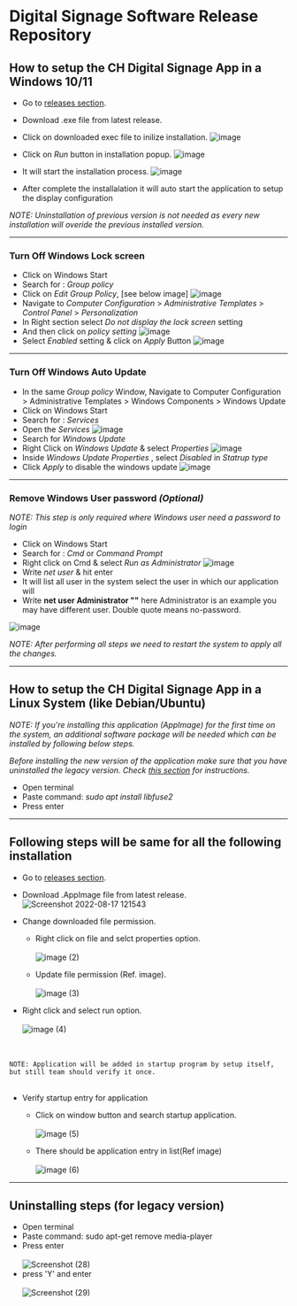 # Digital Signage Software Release Repository

## How to setup the CH Digital Signage App in a Windows 10/11

- Go to [releases section](https://github.com/Community-Hub/ch-dss-releases/releases).
- Download .exe file from latest release.
- Click on downloaded exec file to inilize installation.
![image](https://user-images.githubusercontent.com/18675507/211371139-aa81fbd1-4991-4a1a-9da3-8a97e4982e33.png)
- Click on *Run* button in installation popup.
![image](https://user-images.githubusercontent.com/18675507/211382740-3d73b13f-0b3e-41b1-a5fb-ef286cb44680.png)

- It will start the installation process.
![image](https://user-images.githubusercontent.com/18675507/211383021-8a1f074a-e97a-496b-b7f0-03365c71e0e3.png)

- After complete the installalation it will auto start the application to setup the display configuration

*NOTE: Uninstallation of previous version is not needed as every new installation will overide the previous installed version.*

---
### Turn Off Windows Lock screen

  - Click on Windows Start
  - Search for : *Group policy*
  - Click on *Edit Group Policy*, [see below image]
![image](https://user-images.githubusercontent.com/18675507/211323253-7889d831-40e2-4c4f-9b04-dec953d0074f.png)
  - Navigate to *Computer Configuration* > *Administrative Templates* > *Control Panel* > *Personalization*
  - In Right section select *Do not display the lock screen* setting
  - And then click on *policy setting*
![image](https://user-images.githubusercontent.com/18675507/211336156-717a8b3f-c358-4523-8350-b2e45a76acda.png)
  - Select *Enabled* setting & click on *Apply* Button
![image](https://user-images.githubusercontent.com/18675507/211340338-03708e4e-d3ed-4782-a5c3-336341000f85.png)


---
### Turn Off Windows Auto Update
  - In the same *Group policy* Window, Navigate to Computer Configuration > Administrative Templates > Windows Components > Windows Update
  - Click on Windows Start
  - Search for : *Services*
  - Open the *Services*
![image](https://user-images.githubusercontent.com/18675507/211358532-d1e7feb2-f549-4cf0-ae84-39e62b918aec.png)
  - Search for *Windows Update*
  - Right Click on *Windows Update* & select *Properties*
![image](https://user-images.githubusercontent.com/18675507/211343602-f135b38c-38b3-49a6-a8c6-5c059a5b180b.png)
  - Inside *Windows Update Properties* , select *Disabled* in *Statrup type*
  - Click *Apply* to disable the windows update
![image](https://user-images.githubusercontent.com/18675507/211359510-514a9719-f65d-46ee-ab37-5b188fe2e43c.png)

---
### Remove Windows User password *(Optional)*
*NOTE: This step is only required where Windows user need a password to login*
  - Click on Windows Start
  - Search for : *Cmd* or *Command Prompt*
  - Right click on Cmd & select *Run as Administrator*
![image](https://user-images.githubusercontent.com/18675507/211362937-fa9ea69f-3b55-4e59-b91d-bbffce85a28b.png)
  - Write *net user* & hit enter
  - It will list all user in the system select the user in which our application will
  - Write **net user Administrator ""** here Administrator is an example you may have different user. Double quote means no-password.

![image](https://user-images.githubusercontent.com/18675507/211365727-08f13f2f-d35d-408a-bb89-b524b9b96f4f.png)

*NOTE: After performing all steps we need to restart the system to apply all the changes.*

---

## How to setup the CH Digital Signage App in a Linux System (like Debian/Ubuntu)

*NOTE: If you're installing this application (AppImage) for the first time on the system, an additional software package will be needed which can be installed by following below steps.*

*Before installing the new version of the application make sure that you have uninstalled the legacy version. Check [this section](https://github.com/Community-Hub/ch-dss-releases#uninstalling-steps-for-legacy-version) for instructions.*

  - Open terminal
  - Paste command: *sudo apt install libfuse2*
  - Press enter

---
Following steps will be same for all the following installation
---

- Go to [releases section](https://github.com/Community-Hub/ch-dss-releases/releases).
- Download .AppImage file from latest release.
![Screenshot 2022-08-17 121543](https://user-images.githubusercontent.com/101592178/185068720-5237c3c7-0992-4874-a711-641417aa04d8.png)

- Change downloaded file permission.
  - Right click on file and selct properties option. <br/><br/>
![image (2)](https://user-images.githubusercontent.com/101592178/185065315-4958de62-8bb4-4b2d-a441-a28ac3a2fc9e.png)

  - Update file permission (Ref. image). <br/><br/>
![image (3)](https://user-images.githubusercontent.com/101592178/185065441-a184c595-b28a-4867-b797-0e0d05e3c09b.png)

- Right click and select run option. <br/><br/>
![image (4)](https://user-images.githubusercontent.com/101592178/185065650-015ee8fb-beb1-44be-b843-f1c9be30ca12.png)

<br/><br/>
`NOTE: Application will be added in startup program by setup itself, but still team should verify it once.`
<br/><br/>
- Verify startup entry for application
  - Click on window button and search startup application. <br/><br/>
![image (5)](https://user-images.githubusercontent.com/101592178/185066190-b7c5a483-1c1f-421f-a704-096626ccfd8f.png)

  - There should be application entry in list(Ref image) <br/><br/>
![image (6)](https://user-images.githubusercontent.com/101592178/185066546-13ae9357-1af4-4bb5-a310-5f004a20cb69.png)


---
Uninstalling steps (for legacy version)
---
  - Open terminal
  - Paste command: sudo apt-get remove media-player
  - Press enter <br/><br/>
![Screenshot (28)](https://user-images.githubusercontent.com/101592178/188141778-9ff89e77-e5d9-4b50-acf0-4a7b39d8b4b9.png)
  - press 'Y' and enter <br/><br/>
![Screenshot (29)](https://user-images.githubusercontent.com/101592178/188141923-5e5173c0-d073-4822-85dc-186f0e827d99.png)



